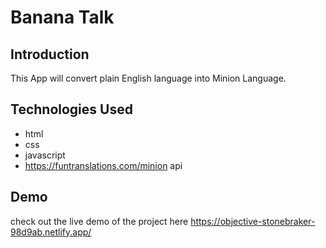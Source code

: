 # Banana Talk

## Introduction

This App will convert plain English language into Minion Language.

## Technologies Used

- html
- css
- javascript
- https://funtranslations.com/minion api

## Demo

check out the live demo of the project here https://objective-stonebraker-98d9ab.netlify.app/
